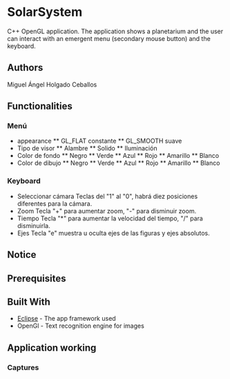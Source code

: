 # SolarSystem

C++ OpenGL application. The application shows a planetarium and the user can interact with an emergent menu (secondary mouse button) and the keyboard.

## Authors

Miguel Ángel Holgado Ceballos

## Functionalities

### Menú
* appearance
** GL_FLAT constante
** GL_SMOOTH suave
* Tipo de visor
** Alambre
** Solido
** Iluminación
* Color de fondo
** Negro
** Verde
** Azul
** Rojo
** Amarillo
** Blanco
* Color de dibujo
** Negro
** Verde
** Azul
** Rojo
** Amarillo
** Blanco

### Keyboard

* Seleccionar cámara
Teclas del "1" al "0", habrá diez posiciones diferentes para la cámara.
* Zoom
Tecla "+" para aumentar zoom, "-" para disminuir zoom.
* Tiempo
Tecla "*" para aumentar la velocidad del tiempo, "/" para disminuirla.
* Ejes
Tecla "e" muestra u oculta ejes de las figuras y ejes absolutos.

## Notice



## Prerequisites


## Built With

* [Eclipse](http://www.eclipse.org/downloads/packages/) - The app framework used
* OpenGl - Text recognition engine for images

## Application working

### Captures
